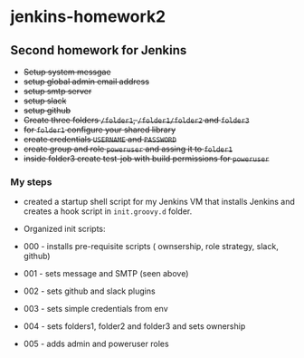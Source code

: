 # jenkins-homework2

## Second homework for Jenkins

* ~~Setup system messgae~~
* ~~setup global admin email address~~
* ~~setup smtp server~~
* ~~setup slack~~
* ~~setup github~~
* ~~Create three folders `/folder1`, `/folder1/folder2` and `folder3`~~
* ~~for `folder1` configure your shared library~~
* ~~create credentials `USERNAME` and `PASSWORD`~~
* ~~create group and role `poweruser` and assing it to `folder1`~~
* ~~inside folder3 create test-job with build permissions for `poweruser`~~

### My steps

* created a startup shell script for my Jenkins VM that installs Jenkins and creates a hook script in `init.groovy.d` folder.

* Organized init scripts:
* 000 - installs pre-requisite scripts ( ownsership, role strategy, slack, github)
* 001 - sets message and SMTP (seen above)
* 002 - sets github and slack plugins
* 003 - sets simple credentials from env
* 004 - sets folders1, folder2 and folder3 and sets ownership
* 005 - adds admin and poweruser roles